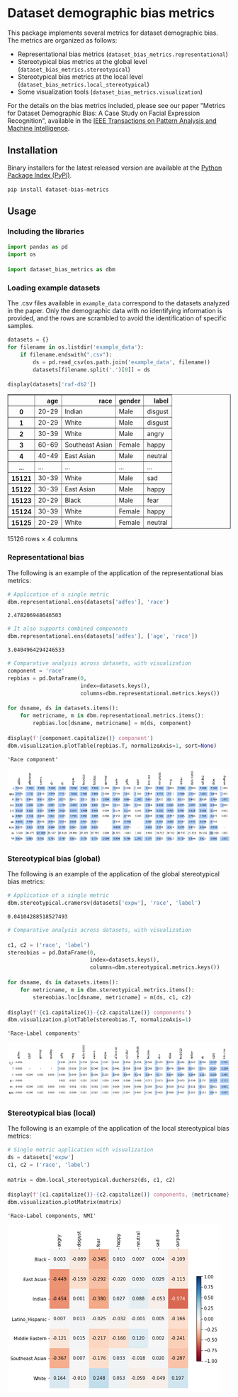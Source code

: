 # Dataset demographic bias metrics

This package implements several metrics for dataset demographic bias. The 
metrics are organized as follows:

* Representational bias metrics (`dataset_bias_metrics.representational`)
* Stereotypical bias metrics at the global level (`dataset_bias_metrics.stereotypical`)
* Stereotypical bias metrics at the local level (`dataset_bias_metrics.local_stereotypical`)
* Some visualization tools (`dataset_bias_metrics.visualization`)

For the details on the bias metrics included, please see our paper "Metrics for Dataset Demographic Bias: A Case Study on Facial Expression Recognition", available in the [IEEE Transactions on Pattern Analysis and Machine Intelligence](https://ieeexplore.ieee.org/document/10420507).

## Installation

Binary installers for the latest released version are available at the [Python Package Index (PyPI)](https://pypi.org/project/dataset_bias_metrics).

`pip install dataset-bias-metrics`

## Usage

### Including the libraries


```python
import pandas as pd
import os

import dataset_bias_metrics as dbm
```

### Loading example datasets

The .csv files available in `example_data` correspond to the datasets analyzed in the paper. Only the demographic data with no identifying information is provided, and the rows are scrambled to avoid the identification of specific samples.


```python
datasets = {}
for filename in os.listdir('example_data'):
    if filename.endswith(".csv"):
        ds = pd.read_csv(os.path.join('example_data', filename))
        datasets[filename.split('.')[0]] = ds
    
display(datasets['raf-db2'])
```


<div>
<table border="1" class="dataframe">
  <thead>
    <tr style="text-align: right;">
      <th></th>
      <th>age</th>
      <th>race</th>
      <th>gender</th>
      <th>label</th>
    </tr>
  </thead>
  <tbody>
    <tr>
      <th>0</th>
      <td>20-29</td>
      <td>Indian</td>
      <td>Male</td>
      <td>disgust</td>
    </tr>
    <tr>
      <th>1</th>
      <td>20-29</td>
      <td>White</td>
      <td>Male</td>
      <td>disgust</td>
    </tr>
    <tr>
      <th>2</th>
      <td>30-39</td>
      <td>White</td>
      <td>Male</td>
      <td>angry</td>
    </tr>
    <tr>
      <th>3</th>
      <td>60-69</td>
      <td>Southeast Asian</td>
      <td>Female</td>
      <td>happy</td>
    </tr>
    <tr>
      <th>4</th>
      <td>40-49</td>
      <td>East Asian</td>
      <td>Male</td>
      <td>neutral</td>
    </tr>
    <tr>
      <th>...</th>
      <td>...</td>
      <td>...</td>
      <td>...</td>
      <td>...</td>
    </tr>
    <tr>
      <th>15121</th>
      <td>30-39</td>
      <td>White</td>
      <td>Male</td>
      <td>sad</td>
    </tr>
    <tr>
      <th>15122</th>
      <td>30-39</td>
      <td>East Asian</td>
      <td>Male</td>
      <td>happy</td>
    </tr>
    <tr>
      <th>15123</th>
      <td>20-29</td>
      <td>Black</td>
      <td>Male</td>
      <td>fear</td>
    </tr>
    <tr>
      <th>15124</th>
      <td>30-39</td>
      <td>White</td>
      <td>Female</td>
      <td>happy</td>
    </tr>
    <tr>
      <th>15125</th>
      <td>20-29</td>
      <td>White</td>
      <td>Female</td>
      <td>neutral</td>
    </tr>
  </tbody>
</table>
<p>15126 rows × 4 columns</p>
</div>


### Representational bias

The following is an example of the application of the representational bias metrics:


```python
# Application of a single metric
dbm.representational.ens(datasets['adfes'], 'race')
```




    2.478206948646503




```python
# It also supports combined components
dbm.representational.ens(datasets['adfes'], ['age', 'race'])
```




    3.0404964294246533




```python
# Comparative analysis across datasets, with visualization
component = 'race'
repbias = pd.DataFrame(0, 
                       index=datasets.keys(), 
                       columns=dbm.representational.metrics.keys())

for dsname, ds in datasets.items():
    for metricname, m in dbm.representational.metrics.items():
        repbias.loc[dsname, metricname] = m(ds, component)

display(f'{component.capitalize()} component')
dbm.visualization.plotTable(repbias.T, normalizeAxis=1, sort=None)
```


    'Race component'



    
![png](images/output_9_1.png)
    


### Stereotypical bias (global)

The following is an example of the application of the global stereotypical bias metrics:


```python
# Application of a single metric
dbm.stereotypical.cramersv(datasets['expw'], 'race', 'label')
```




    0.04104288518527493




```python
# Comparative analysis across datasets, with visualization

c1, c2 = ('race', 'label')
stereobias = pd.DataFrame(0, 
                          index=datasets.keys(), 
                          columns=dbm.stereotypical.metrics.keys())

for dsname, ds in datasets.items():
    for metricname, m in dbm.stereotypical.metrics.items():
        stereobias.loc[dsname, metricname] = m(ds, c1, c2)

display(f'{c1.capitalize()}-{c2.capitalize()} components')
dbm.visualization.plotTable(stereobias.T, normalizeAxis=1)
```


    'Race-Label components'



    
![png](images/output_12_1.png)
    


### Stereotypical bias (local)

The following is an example of the application of the local stereotypical bias metrics:


```python
# Single metric application with visualization
ds = datasets['expw']
c1, c2 = ('race', 'label')

matrix = dbm.local_stereotypical.duchersz(ds, c1, c2)

display(f'{c1.capitalize()}-{c2.capitalize()} components, {metricname}')
dbm.visualization.plotMatrix(matrix)
```


    'Race-Label components, NMI'



    
![png](images/output_14_1.png)
    

